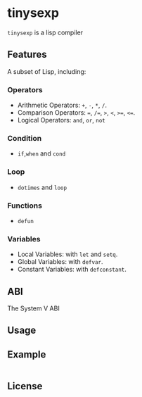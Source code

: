# tinysexp
`tinysexp` is a lisp  compiler
## Features
A subset of Lisp, including:
### Operators
- Arithmetic Operators: `+`, `-`, `*`, `/`.
- Comparison Operators: `=`, `/=`, `>`, `<`, `>=`, `<=`.
- Logical Operators: `and`, `or`, `not`
### Condition
- `if`,`when` and `cond`
### Loop
- `dotimes` and `loop`
### Functions
- `defun`
### Variables
- Local Variables: with `let` and `setq`.
- Global Variables: with `defvar`.
- Constant Variables: with `defconstant`.
## ABI
The System V ABI
## Usage

## Example
```scheme


```

## License
